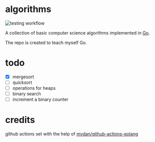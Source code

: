 # algorithms


![testing workflow](https://github.com/vvkorz/algorithms/actions/workflows/tests.yml/badge.svg)

A collection of basic computer science algorithms implemented in [Go](https://golang.org/).

The repo is created to teach myself Go.

# todo

 - [x] mergesort
 - [ ] quicksort
 - [ ] operations for heaps
 - [ ] binary search
 - [ ] increment a binary counter

# credits

github actions set with the help of [mvdan/github-actions-golang](https://github.com/mvdan/github-actions-golang)

